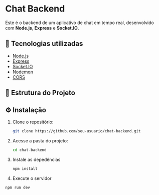 # Chat Backend

Este é o backend de um aplicativo de chat em tempo real, desenvolvido com **Node.js**, **Express** e **Socket.IO**.

## 🚀 Tecnologias utilizadas

- [Node.js](https://nodejs.org/)
- [Express](https://expressjs.com/)
- [Socket.IO](https://socket.io/)
- [Nodemon](https://nodemon.io/)
- [CORS](https://www.npmjs.com/package/cors)

## 📂 Estrutura do Projeto


## ⚙️ Instalação

1. Clone o repositório:
   ```bash
   git clone https://github.com/seu-usuario/chat-backend.git

2. Acesse a pasta do projeto:
   ```bash
   cd chat-backend

3. Instale as depedências
   ```bash
   npm install

4. Execute o servidor
  ```
  npm run dev
